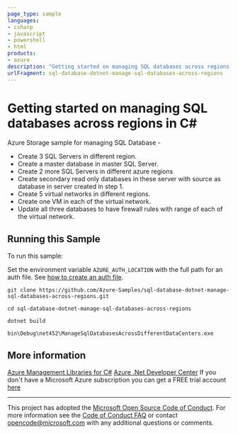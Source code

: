 ```yaml
---
page_type: sample
languages:
- csharp
- javascript
- powershell
- html
products:
- azure
description: "Getting started on managing SQL databases across regions in C#"
urlFragment: sql-database-dotnet-manage-sql-databases-across-regions
---
```


# Getting started on managing SQL databases across regions in C# #

 Azure Storage sample for managing SQL Database -
  - Create 3 SQL Servers in different region.
  - Create a master database in master SQL Server.
  - Create 2 more SQL Servers in different azure regions
  - Create secondary read only databases in these server with source as database in server created in step 1.
  - Create 5 virtual networks in different regions.
  - Create one VM in each of the virtual network.
  - Update all three databases to have firewall rules with range of each of the virtual network.


## Running this Sample ##

To run this sample:

Set the environment variable `AZURE_AUTH_LOCATION` with the full path for an auth file. See [how to create an auth file](https://github.com/Azure/azure-libraries-for-net/blob/master/AUTH.md).

    git clone https://github.com/Azure-Samples/sql-database-dotnet-manage-sql-databases-across-regions.git

    cd sql-database-dotnet-manage-sql-databases-across-regions

    dotnet build

    bin\Debug\net452\ManageSqlDatabasesAcrossDifferentDataCenters.exe

## More information ##

[Azure Management Libraries for C#](https://github.com/Azure/azure-sdk-for-net/tree/Fluent)
[Azure .Net Developer Center](https://azure.microsoft.com/en-us/develop/net/)
If you don't have a Microsoft Azure subscription you can get a FREE trial account [here](http://go.microsoft.com/fwlink/?LinkId=330212)

---

This project has adopted the [Microsoft Open Source Code of Conduct](https://opensource.microsoft.com/codeofconduct/). For more information see the [Code of Conduct FAQ](https://opensource.microsoft.com/codeofconduct/faq/) or contact [opencode@microsoft.com](mailto:opencode@microsoft.com) with any additional questions or comments.
